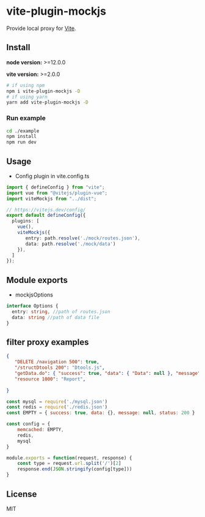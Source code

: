 # vite-plugin-mockjs

Provide local proxy for [Vite](https://vitejs.dev).

## Install

**node version:** >=12.0.0

**vite version:** >=2.0.0

```bash
# if using npm
npm i vite-plugin-mockjs -D
# if using yarn
yarn add vite-plugin-mockjs -D
```

### Run example

```bash
cd ./example
npm install
npm run dev
```

## Usage

- Config plugin in vite.config.ts

```ts
import { defineConfig } from "vite";
import vue from "@vitejs/plugin-vue";
import viteMockjs from "../dist";

// https://vitejs.dev/config/
export default defineConfig({
  plugins: [
    vue(),
    viteMockjs({
       entry: path.resolve('./mock/routes.json'),
       data: path.resolve('./mock/data')
    }),
  ]
});
```

## Module exports

- mockjsOptions

```ts
interface Options {
  entry: string, //path of routes.json 
  data: string //path of data file
}
```

## filter proxy examples

```json
{
   "DELETE /navigation 500": true,
   "/structDtools 200": "Dtools.js",
   "getData.do": { "success": true, "data": { "Data": null }, "message": null, "status": 200 },
   "resource 1000": "Report",
   
}
```

```Dtools.js.js
const mysql = require('./mysql.json')
const redis = require('./redis.json')
const EMPTY = { success: true, data: {}, message: null, status: 200 }

const config = {
    memcached: EMPTY,
    redis,
    mysql
}

module.exports = function(request, response) {
    const type = request.url.split('/')[2]
    response.end(JSON.stringify(config[type]))
}
```


## License

MIT

[npm-url]: https://npmjs.com/package/vite-plugin-filter-proxy
[vite-url]: https://vitejs.dev
